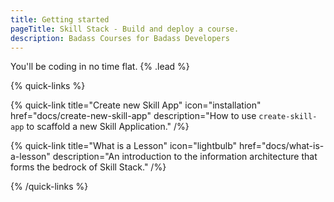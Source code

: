 ```yaml
---
title: Getting started
pageTitle: Skill Stack - Build and deploy a course.
description: Badass Courses for Badass Developers
---
```


You'll be coding in no time flat. {% .lead %}

{% quick-links %}

{% quick-link title="Create new Skill App" icon="installation" href="docs/create-new-skill-app" description="How to use `create-skill-app` to scaffold a new Skill Application." /%}

{% quick-link title="What is a Lesson" icon="lightbulb" href="docs/what-is-a-lesson" description="An introduction to the information architecture that forms the bedrock of Skill Stack." /%}

{% /quick-links %}
